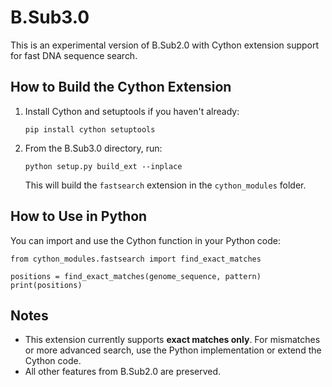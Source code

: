 # B.Sub3.0

This is an experimental version of B.Sub2.0 with Cython extension support for fast DNA sequence search.

## How to Build the Cython Extension

1. Install Cython and setuptools if you haven't already:
   ```
   pip install cython setuptools
   ```
2. From the B.Sub3.0 directory, run:
   ```
   python setup.py build_ext --inplace
   ```
   This will build the `fastsearch` extension in the `cython_modules` folder.

## How to Use in Python

You can import and use the Cython function in your Python code:

```
from cython_modules.fastsearch import find_exact_matches

positions = find_exact_matches(genome_sequence, pattern)
print(positions)
```

## Notes
- This extension currently supports **exact matches only**. For mismatches or more advanced search, use the Python implementation or extend the Cython code.
- All other features from B.Sub2.0 are preserved. 